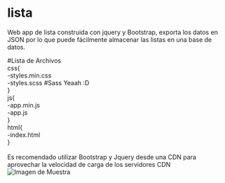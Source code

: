 # lista
Web app de lista construida con jquery y Bootstrap, exporta los datos en JSON por lo que puede fácilmente almacenar las listas en una base de datos.

#Lista de Archivos <br>
css{<br>
    -styles.min.css<br>
    -styles.scss     #Sass Yeaah :D<br>
    }<br>
js{<br>
    -app.min.js<br>
    -app.js<br>
    }<br>
html{<br>
    -index.html <br>
    }<br>
<br>
Es recomendado utilizar Bootstrap y Jquery desde una CDN para aprovechar la velocidad de carga de los servidores CDN
![Imagen de Muestra](https://github.com/angelov13/lista/blob/master/imagen.png)
<img href="imagen.png"/>
